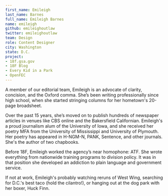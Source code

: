 ```yaml
---
first_name: Emileigh
last_name: Barnes
full_name: Emileigh Barnes
name: emileigh
github: emileighoutlaw
twitter: emileighoutlaw
team: Design
role: Content Designer
city: Washington
state: D.C.
project:
- 18f.gsa.gov
- 18F Blog
- Every Kid in a Park
- OpenFEC
---
```


A member of our editorial team, Emileigh is an advocate of clarity, concision, and the Oxford comma. She’s been writing professionally since high school, when she started stringing columns for her hometown's 20-page broadsheet.

Over the past 15 years, she’s moved on to publish hundreds of newspaper articles in venues like CBS online and the Bakersfield Californian. Emileigh's a proud journalism alum of the University of Iowa, and she received her poetry MFA from the University of Mississippi and University of Plymouth. Her poetry has appeared in H-NGM-N, PANK, Sentence, and other journals. She's the author of two chapbooks.

Before 18F, Emileigh worked the agency’s near homophone: ATF.  She wrote everything from nationwide training programs to division policy. It was in that position she developed an addiction to plain language and government service. 

If not at work, Emileigh's probably watching reruns of West Wing, searching for D.C.'s best taco (hold the cilantro!), or hanging out at the dog park with her boxer, Huck Finn. 
